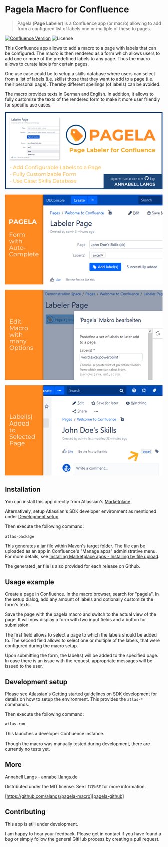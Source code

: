 # Pagela Macro for Confluence
> Pagela (**Page** **La**beler) is a Confluence app (or macro) allowing to add from a configured list of labels one or multiple of these to pages. 

[![Confluence Version][conf-image]][conf-url] ![License][license-image]

This Confluence app allows to add a macro to a page with labels that can be configured. The macro is then rendered as a form which allows users to add one or more of the predefined labels to any page.
Thus the macro allows to curate labels for certain pages. 

One use case could be to setup a skills database where users can select from a list of labels (i.e. skills) those that they want to add to a page (i.e. their personal page). Thereby different spellings (of labels) can be avoided.

The macro provides texts in German and English. In addition, it allows to fully customize the texts of the rendered form to make it more user friendly for specific use cases.

![Pagela-Banner](src/main/resources/images/pluginBanner.png)

![Pagela-Form1](src/main/resources/images/highlight1_cropped.png)

![Pagela-Form2](src/main/resources/images/highlight2_cropped.png)

![Pagela-Form3](src/main/resources/images/highlight3_cropped.png)

## Installation

You can install this app directly from Atlassian's [Marketplace][pagela-marketplace].

Alternatively, setup Atlassian's SDK developer environment as mentioned under [Development setup](#dev).

Then execute the following command:

```sh
atlas-package
```

This generates a jar file within Maven's target folder. The file can be uploaded as an app in Confluence's "Manage apps" administrative menu. For more details, see [Installing Marketplace apps - Installing by file upload][conf-install-app].

The generated jar file is also provided for each release on Github.

## Usage example

Create a page in Confluence. In the macro browser, search for "pagela". In the setup dialog, add any amount of labels and optionally customize the form's texts.

Save the page with the pagela macro and switch to the actual view of the page. It will now display a form with two input fields and a button for submission.

The first field allows to select a page to which the labels should be added to. The second field allows to select one or multiple of the labels, that were configured during the macro setup.

Upon submitting the form, the label(s) will be added to the specified page. In case there is an issue with the request, appropriate messages will be issued to the user.

## <a name="dev"></a>Development setup

Please see Atlassian's [Getting started][conf-dev] guidelines on SDK development for details on how to setup the environment. This provides the ```atlas-*``` commands.

Then execute the following command:

```sh
atlas-run
```

This launches a developer Confluence instance.

Though the macro was manually tested during development, there are currently no tests yet.

## More

Annabell Langs - [annabell.langs.de][langs]

Distributed under the MIT license. See ``LICENSE`` for more information.

[https://github.com/alangs/pagela-macro][pagela-github]

## Contributing

This app is still under development.

I am happy to hear your feedback. Please get in contact if you have found a bug or simply follow the general GitHub process by creating a pull request.


<!-- Markdown link & img dfn's -->
[conf-image]: https://img.shields.io/badge/Confluence-7.15.0-green.svg
[conf-url]: https://atlassian.com/software/confluence
[conf-dev]: https://developer.atlassian.com/server/framework/atlassian-sdk/
[conf-install-app]: https://confluence.atlassian.com/upm/installing-add-ons-273875715.html
[license-image]: https://img.shields.io/github/license/alangs/pagela-macro.svg
[langs]: http://www.annabell.langs.de
[pagela-marketplace]: https://marketplace.atlassian.com/apps/1223503/pagela-page-labeler?tab=overview&hosting=server
[pagela-github]: https://github.com/alangs/pagela-macro